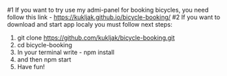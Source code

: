 #1 If you want to try use my admi-panel for booking bicycles, you need follow this link - https://kukljak.github.io/bicycle-booking/ 
#2 If you want to download and start app localy you must follow next steps:
  1) git clone https://github.com/kukljak/bicycle-booking.git
  2) cd bicycle-booking
  3) In your terminal write - npm install
  4) and then npm start
  5) Have fun!
